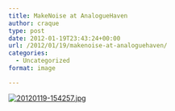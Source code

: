 ```yaml
---
title: MakeNoise at AnalogueHaven
author: craque
type: post
date: 2012-01-19T23:43:24+00:00
url: /2012/01/19/makenoise-at-analoguehaven/
categories:
  - Uncategorized
format: image

---
```

[<img src="https://sounding.com/blog/wp-content/uploads/2012/01/20120119-154257.jpg" alt="20120119-154257.jpg" class="alignnone size-full" />][1]

 [1]: https://sounding.com/blog/wp-content/uploads/2012/01/20120119-154257.jpg
